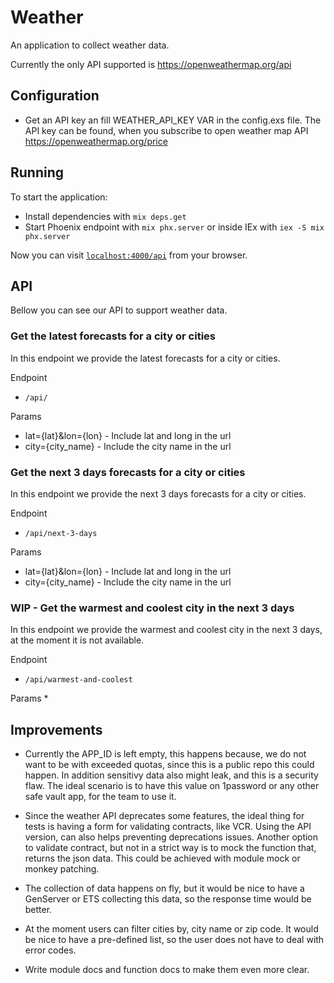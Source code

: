 # Weather

An application to collect weather data.

Currently the only API supported is https://openweathermap.org/api


## Configuration

* Get an API key an fill WEATHER_API_KEY VAR in the config.exs file.
The API key can be found, when you subscribe to open weather map API https://openweathermap.org/price


## Running

To start the application:
  * Install dependencies with `mix deps.get`
  * Start Phoenix endpoint with `mix phx.server` or inside IEx with `iex -S mix phx.server`

Now you can visit [`localhost:4000/api`](http://localhost:4000/api) from your browser.


## API

Bellow you can see our API to support weather data.

### Get the latest forecasts for a city or cities

In this endpoint we provide the latest forecasts for a city or cities.

Endpoint
* `/api/`

Params
* lat={lat}&lon={lon} - Include lat and long in the url
* city={city_name}    - Include the city name in the url

### Get the next 3 days forecasts for a city or cities

In this endpoint we provide the next 3 days forecasts for a city or cities.

Endpoint
* `/api/next-3-days`

Params
* lat={lat}&lon={lon} - Include lat and long in the url
* city={city_name}    - Include the city name in the url

### WIP - Get the warmest and coolest city in the next 3 days

In this endpoint we provide the warmest and coolest city in the next 3 days, at the moment it is not available.

Endpoint
* `/api/warmest-and-coolest`

Params
*


## Improvements

* Currently the APP_ID is left empty, this happens because, we do not want to be
with exceeded quotas, since this is a public repo this could happen.
In addition sensitivy data also might leak, and this is a security flaw.
The ideal scenario is to have this value on 1password or any other safe vault app,
for the team to use it.

* Since the weather API deprecates some features, the ideal thing for tests
is having a form for validating contracts, like VCR.
Using the API version, can also helps preventing deprecations issues.
Another option to validate contract, but not in a strict way
is to mock the function that, returns the json data.
This could be achieved with module mock or monkey patching.

* The collection of data happens on fly, but it would be nice to have
a GenServer or ETS collecting this data, so the response time would be better.

* At the moment users can filter cities by, city name or zip code.
It would be nice to have a pre-defined list, so the user does not have to
deal with error codes.

* Write module docs and function docs to make them even more clear.

